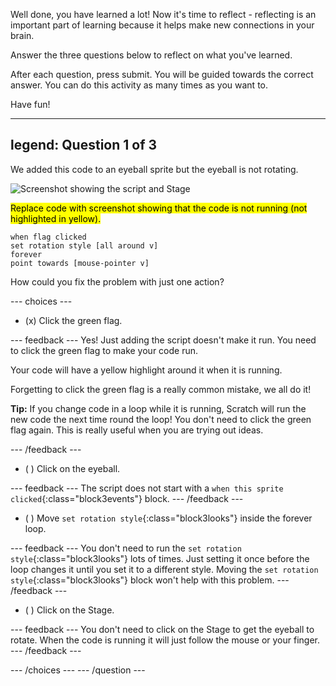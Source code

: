 
Well done, you have learned a lot! Now it's time to reflect - reflecting is an important part of learning because it helps make new connections in your brain.

Answer the three questions below to reflect on what you've learned.

After each question, press submit. You will be guided towards the correct answer. You can do this activity as many times as you want to.

Have fun!

---
legend: Question 1 of 3
---

We added this code to an eyeball sprite but the eyeball is not rotating. 

![Screenshot showing the script and Stage](images/code-not-running.png)

<mark>Replace code with screenshot showing that the code is not running (not highlighted in yellow).</mark>

```blocks3
when flag clicked
set rotation style [all around v]
forever
point towards [mouse-pointer v]
```

How could you fix the problem with just one action?

--- choices ---

- (x) Click the green flag.

 --- feedback ---
Yes! Just adding the script doesn't make it run. You need to click the green flag to make your code run.

Your code will have a yellow highlight around it when it is running.

Forgetting to click the green flag is a really common mistake, we all do it!

**Tip:** If you change code in a loop while it is running, Scratch will run the new code the next time round the loop! You don't need to click the green flag again. This is really useful when you are trying out ideas. 

 --- /feedback ---

- ( ) Click on the eyeball.

 --- feedback ---
The script does not start with a `when this sprite clicked`{:class="block3events"} block.
 --- /feedback ---

- ( ) Move `set rotation style`{:class="block3looks"}  inside the forever loop.

 --- feedback ---
You don't need to run the `set rotation style`{:class="block3looks"} lots of times. Just setting it once before the loop changes it until you set it to a different style. Moving the `set rotation style`{:class="block3looks"} block won't help with this problem.
 --- /feedback ---

- ( ) Click on the Stage.

 --- feedback ---
You don't need to click on the Stage to get the eyeball to rotate. When the code is running it will just follow the mouse or your finger. 
 --- /feedback ---

--- /choices ---
--- /question ---